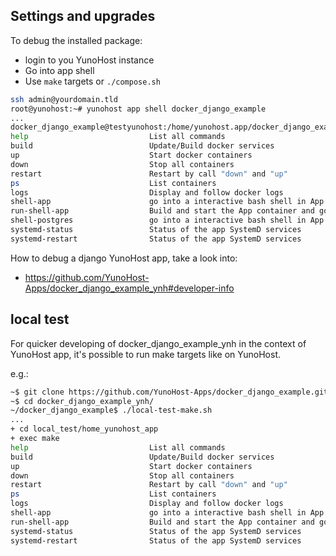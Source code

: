 ## Settings and upgrades

To debug the installed package:

* login to you YunoHost instance
* Go into app shell
* Use `make` targets or `./compose.sh`

```bash
ssh admin@yourdomain.tld
root@yunohost:~# yunohost app shell docker_django_example
...
docker_django_example@testyunohost:/home/yunohost.app/docker_django_example$ make
help                           List all commands
build                          Update/Build docker services
up                             Start docker containers
down                           Stop all containers
restart                        Restart by call "down" and "up"
ps                             List containers
logs                           Display and follow docker logs
shell-app                      go into a interactive bash shell in App container
run-shell-app                  Build and start the App container and go into shell
shell-postgres                 go into a interactive bash shell in App container
systemd-status                 Status of the app SystemD services
systemd-restart                Status of the app SystemD services

```

How to debug a django YunoHost app, take a look into:

* https://github.com/YunoHost-Apps/docker_django_example_ynh#developer-info

## local test

For quicker developing of docker_django_example_ynh in the context of YunoHost app,
it's possible to run make targets like on YunoHost.

e.g.:
```bash
~$ git clone https://github.com/YunoHost-Apps/docker_django_example.git
~$ cd docker_django_example_ynh/
~/docker_django_example$ ./local-test-make.sh
...
+ cd local_test/home_yunohost_app
+ exec make
help                           List all commands
build                          Update/Build docker services
up                             Start docker containers
down                           Stop all containers
restart                        Restart by call "down" and "up"
ps                             List containers
logs                           Display and follow docker logs
shell-app                      go into a interactive bash shell in App container
run-shell-app                  Build and start the App container and go into shell
systemd-status                 Status of the app SystemD services
systemd-restart                Status of the app SystemD services
```

